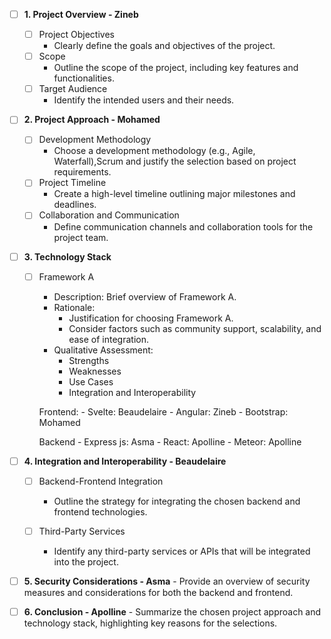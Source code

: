 - [ ] **1. Project Overview - Zineb**

    - [ ] Project Objectives
		- Clearly define the goals and objectives of the project.
    - [ ] Scope
		- Outline the scope of the project, including key features and functionalities.
    - [ ] Target Audience
		- Identify the intended users and their needs.

- [ ] **2. Project Approach - Mohamed**
    - [ ] Development Methodology
		- Choose a development methodology (e.g., Agile, Waterfall),Scrum and justify the selection based on project requirements.
    - [ ] Project Timeline
		- Create a high-level timeline outlining major milestones and deadlines.
    - [ ] Collaboration and Communication
		- Define communication channels and collaboration tools for the project team.

- [ ] **3. Technology Stack**

	- [ ] Framework A
		- Description: Brief overview of Framework A.
		- Rationale:
			- Justification for choosing Framework A.
			- Consider factors such as community support, scalability, and ease of integration.
		- Qualitative Assessment:
			- Strengths
			- Weaknesses
			- Use Cases
			- Integration and Interoperability

		Frontend:
 			- Svelte: Beaudelaire
 			- Angular: Zineb
 			- Bootstrap: Mohamed

 		Backend
 			- Express js: Asma
 			- React: Apolline
 			- Meteor: Apolline

- [ ] **4. Integration and Interoperability - Beaudelaire**

    - [ ] Backend-Frontend Integration 
		- Outline the strategy for integrating the chosen backend and frontend technologies.

    - [ ] Third-Party Services  
		- Identify any third-party services or APIs that will be integrated into the project.

- [ ] **5. Security Considerations - Asma**
		- Provide an overview of security measures and considerations for both the backend and frontend.

- [ ] **6. Conclusion - Apolline**
		- Summarize the chosen project approach and technology stack, highlighting key reasons for the selections.


